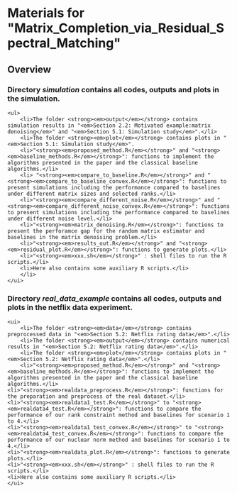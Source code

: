 # Materials for "Matrix_Completion_via_Residual_Spectral_Matching"

## Overview
### Directory <strong><em>simulation</em></strong> contains all codes, outputs and plots in the simulation.
    <ul>
        <li>The folder <strong><em>output</em></strong> contains simulation results in "<em>Section 2.2: Motivated example:matrix denoising</em>" and "<em>Section 5.1: Simulation study</em>".</li>
        <li>The folder <strong><em>plot</em></strong> contains plots in "<em>Section 5.1: Simulation study</em>".
        <li>"<strong><em>proposed_method.R</em></strong>" and "<strong><em>baseline_methods.R</em></strong>": functions to implement the algorithms presented in the paper and the classical baseline algorithms.</li>
        <li> "<strong><em>compare_to_baseline.R</em></strong>" and "<strong><em>compare_to_baseline_convex.R</em></strong>": functions to present simulations including the performance compared to baselines under different matrix sizes and selected ranks.</li>
        <li>"<strong><em>compare_different_noise.R</em></strong>" and "<strong><em>compare_different_noise_convex.R</em></strong>": functions to present simulations including the performance compared to baselines under different noise level.</li>
        <li>"<strong><em>matrix_denoising.R</em></strong>": functions to present the perforamce gap for the random matrix estimator and baselines in the matrix denoising problem.</li>
        <li>"<strong><em>results_out.R</em></strong>" and "<strong><em>residual_plot.R</em></strong>": functions to generate plots.</li>
        <li>"<strong><em>xxx.sh</em></strong>" : shell files to run the R scripts.</li>
        <li>Here also contains some auxiliary R scripts.</li>
        </li>
    </ui>
    
### Directory <strong><em>real_data_example</em></strong> contains all codes, outputs and plots in the netflix data experiment.
    <ui>
        <li>The folder <strong><em>data</em></strong> contains preprocessed data in "<em>Section 5.2: Netflix rating data</em>".</li>
        <li>The folder <strong><em>output</em></strong> contains numerical results in "<em>Section 5.2: Netflix rating data</em>".</li>
        <li>The folder <strong><em>plot</em></strong> contains plots in "<em>Section 5.2: Netflix rating data</em>".</li>
        <li>"<strong><em>proposed_method.R</em></strong>" and "<strong><em>baseline_methods.R</em></strong>": functions to implement the algorithms presented in the paper and the classical baseline algorithms.</li>
	<li>"<strong><em>realdata_preprocess.R</em></strong>": functions for the preparation and preprocess of the real dataset.</li>
	<li>"<strong><em>realdata1_test.R</em></strong>" to "<strong><em>realdata4_test.R</em></strong>": functions to compare the performance of our rank constraint method and baselines for scenario 1 to 4.</li>
    <li>"<strong><em>realdata1_test_convex.R</em></strong>" to "<strong><em>realdata4_test_convex.R</em></strong>": functions to compare the performance of our nuclear norm method and baselines for scenario 1 to 4.</li>
    <li>"<strong><em>realdata_plot.R</em></strong>": functions to generate plots.</li>
    <li>"<strong><em>xxx.sh</em></strong>" : shell files to run the R scripts.</li>
    <li>Here also contains some auxiliary R scripts.</li>
 	</ui>
